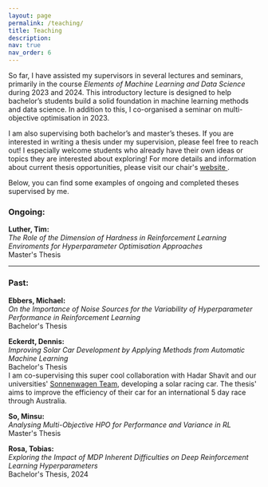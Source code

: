 ```yaml
---
layout: page
permalink: /teaching/
title: Teaching
description:
nav: true
nav_order: 6
---
```


<p>
So far, I have assisted my supervisors in several lectures and seminars, primarily in the course <i>Elements of Machine Learning and Data Science</i> during 2023 and 2024. 
This introductory lecture is designed to help bachelor’s students build a solid foundation in machine learning methods and data science. 
In addition to this, I co-organised a seminar on multi-objective optimisation in 2023.
</p>
<p>
I am also supervising both bachelor’s and master’s theses. 
If you are interested in writing a thesis under my supervision, please feel free to reach out!
I especially welcome students who already have their own ideas or topics they are interested about exploring! For more details and information about current thesis opportunities, please visit our chair's <a href="https://www.aim.rwth-aachen.de/thesis.html"> website </a>.
</p>
<p>
Below, you can find some examples of ongoing and completed theses supervised by me.
</p>

### Ongoing:

<p>
<b>Luther, Tim:</b>
<br>
<i>The Role of the Dimension of Hardness in Reinforcement Learning Enviroments for Hyperparameter Optimisation Approaches</i>
<br>
Master's Thesis
</p>

---

### Past:

<p>
<b>Ebbers, Michael:</b>
<br>
<i>On the Importance of Noise Sources for the Variability of Hyperparameter Performance in
Reinforcement Learning</i>
<br>
Bachelor's Thesis
</p>

<p>
<b>Eckerdt, Dennis:</b>
<br>
<i>Improving Solar Car Development by Applying Methods from Automatic Machine Learning</i>
<br>
Bachelor's Thesis
<br>
I am co-supervising this super cool collaboration with Hadar Shavit and our universities' <a href="https://www.sonnenwagen.org">Sonnenwagen Team</a>, developing a solar racing car. The thesis' aims to improve the efficiency of their car for an international 5 day race through Australia.
</p>

<p>
<b>So, Minsu:</b>
<br>
<i>Analysing Multi-Objective HPO for Performance and Variance in RL</i>
<br>
Master's Thesis
</p>

<p>
<b>Rosa, Tobias:</b> 
<br>
<i>Exploring the Impact of MDP Inherent Difficulties
on Deep Reinforcement Learning Hyperparameters</i> 
<br>
Bachelor's Thesis, 2024
</p>

